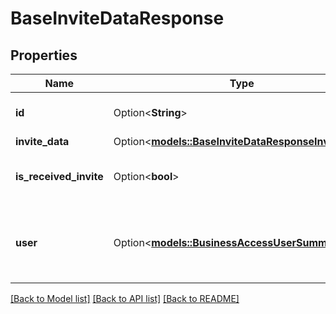 # BaseInviteDataResponse

## Properties

Name | Type | Description | Notes
------------ | ------------- | ------------- | -------------
**id** | Option<**String**> | Unique identifier of the invite/request. | [optional]
**invite_data** | Option<[**models::BaseInviteDataResponseInviteData**](BaseInviteDataResponse_invite_data.md)> |  | [optional]
**is_received_invite** | Option<**bool**> | Indicates whether the invite/request was received. | [optional]
**user** | Option<[**models::BusinessAccessUserSummary**](BusinessAccessUserSummary.md)> | Metadata for the member/partner that was sent the invite/request. | [optional]

[[Back to Model list]](../README.md#documentation-for-models) [[Back to API list]](../README.md#documentation-for-api-endpoints) [[Back to README]](../README.md)


